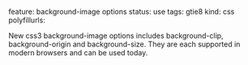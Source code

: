 feature: background-image options
status: use
tags: gtie8
kind: css
polyfillurls:

New css3 background-image options includes background-clip, background-origin and background-size. They are each supported in modern browsers and can be used today.
